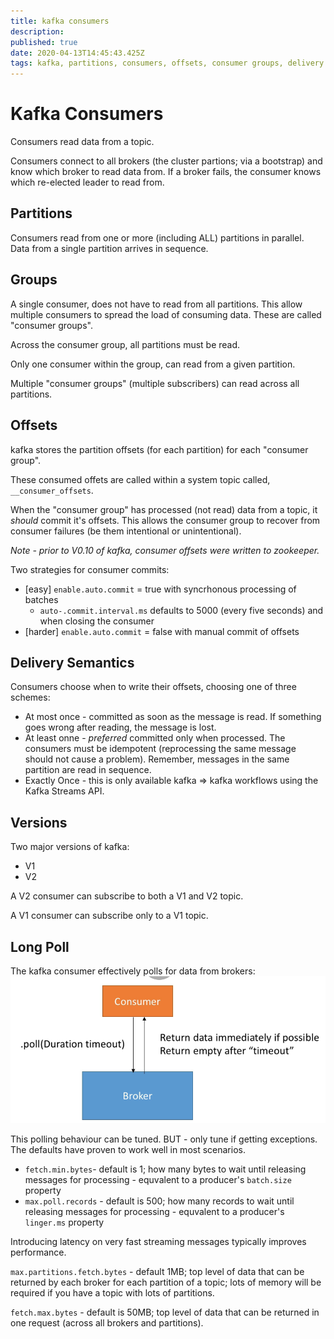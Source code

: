 ```yaml
---
title: kafka consumers
description: 
published: true
date: 2020-04-13T14:45:43.425Z
tags: kafka, partitions, consumers, offsets, consumer groups, delivery semantics, bootstrap
---
```


# Kafka Consumers
Consumers read data from a topic.

Consumers connect to all brokers (the cluster partions; via a bootstrap) and know which broker to read data from. If a broker fails, the consumer knows which re-elected leader to read from.


## Partitions
Consumers read from one or more (including ALL) partitions in parallel.  Data from a single partition arrives in sequence.


## Groups
A single consumer, does not have to read from all partitions. This allow multiple consumers to spread the load of consuming data. These are called "consumer groups". 

Across the consumer group, all partitions must be read.

Only one consumer within the group, can read from a given partition.

Multiple "consumer groups" (multiple subscribers) can read across all partitions.

## Offsets
kafka stores the partition offsets (for each partition) for each "consumer group".

These consumed offets are called within a system topic called, `__consumer_offsets`.

When the "consumer group" has processed (not read) data from a topic, it _should_ commit it's offsets. This allows the consumer group to recover from consumer failures (be them intentional or unintentional).

_Note - prior to V0.10 of kafka, consumer offsets were written to zookeeper._

Two strategies for consumer commits:
* [easy] `enable.auto.commit` = true with syncrhonous processing of batches
  * `auto-.commit.interval.ms` defaults to 5000 (every five seconds) and when closing the consumer
* [harder] `enable.auto.commit` = false with manual commit of offsets


## Delivery Semantics
Consumers choose when to write their offsets, choosing one of three schemes:
* At most once - committed as soon as the message is read. If something goes wrong after reading, the message is lost.
* At least onne - _preferred_ committed  only when processed. The consumers must be idempotent (reprocessing the same message should not cause a problem). Remember, messages in the same partition are read in sequence.
* Exactly Once - this is only available kafka => kafka workflows using the Kafka Streams API.


## Versions
Two major versions of kafka:
* V1
* V2

A V2 consumer can subscribe to both a V1 and V2 topic.

A V1 consumer can subscribe only to a V1 topic.


## Long Poll
The kafka consumer effectively polls for data from brokers:
![kafka-long-poll.png](/uploads/kafka/kafka-long-poll.png)

This polling behaviour can be tuned. BUT - only tune if getting exceptions. The defaults have proven to work well in most scenarios.

* `fetch.min.bytes`- default is 1; how many bytes to wait until releasing messages for processing - equvalent to a producer's `batch.size` property
* `max.poll.records` - default is 500; how many records to wait until releasing messages for processing - equvalent to a producer's `linger.ms` property

Introducing latency on very fast streaming messages typically improves performance.

`max.partitions.fetch.bytes` - default 1MB; top level of data that can be returned by each broker for each partition of a topic; lots of memory will be required if you have a topic with lots of partitions.

`fetch.max.bytes` - default is 50MB; top level of data that can be returned in one request (across all brokers and partitions).